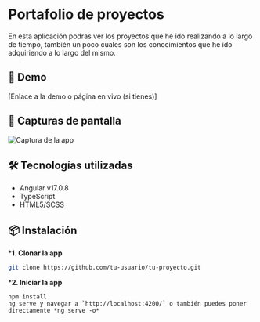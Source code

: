 # Portafolio de proyectos

En esta aplicación podras ver los proyectos que he ido realizando a lo largo de tiempo, también un poco cuales son los conocimientos que he ido adquiriendo a lo largo del mismo.

## 🚀 Demo

[Enlace a la demo o página en vivo (si tienes)]

## 📸 Capturas de pantalla

![Captura de la app](screenshot.png)

## 🛠️ Tecnologías utilizadas

- Angular v17.0.8
- TypeScript
- HTML5/SCSS

## 📦 Instalación

***1. Clonar la app**

```bash
git clone https://github.com/tu-usuario/tu-proyecto.git
```

***2. Iniciar la app**

```cd tu-proyecto
npm install
ng serve y navegar a `http://localhost:4200/` o también puedes poner directamente *ng serve -o*
```
